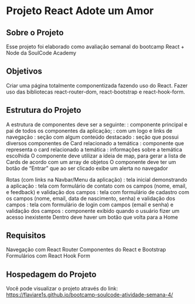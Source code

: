 # Projeto React Adote um Amor


## Sobre o Projeto

Esse projeto foi elaborado como avaliação semanal do bootcamp React + Node da SoulCode Academy


## Objetivos

Criar uma página totalmente componentizada fazendo uso do React.
Fazer uso das bibliotecas react-router-dom, react-bootstrap e react-hook-form. 


## Estrutura do Projeto

A estrutura de componentes deve ser a seguinte:
<App>: componente principal e pai de todos os componentes da aplicação;
<Cabecalho>: com um logo e links de navegação
<Banner>: seção com algum conteúdo destacado
<Galeria>: seção que possui diversos componentes de Card relacionado a temática
<Card>: componente que representa o card relacionado a temática
<Rodape>: informações sobre a temática escolhida
O componente <Galeria> deve utilizar a ideia de map, para gerar a lista de Cards de acordo com um array de objetos
O componente <Cabecalho> deve ter um botão de “Entrar” que ao ser clicado exibe um alerta no navegador

Rotas (com links na Navbar/Menu da aplicação)
<Home>: tela inicial demonstrando a aplicação
<Contato>: tela com formulário de contato com os campos (nome, email, e feedback) e validação dos campos
<Cadastro>: tela com formulário de cadastro com os campos (nome, email, data de nascimento, senha) e validação dos campos
<Login>: tela com formulário de login com campos (email e senha) e validação dos campos
<NotFound>: componente exibido quando o usuário fizer um acesso inexistente
Dentro deve haver um botão que volta para a Home


## Requisitos

Navegação com React Router
Componentes do React e Bootstrap
Formulários com React Hook Form


## Hospedagem do Projeto
Você pode visualizar o projeto através do link:
https://flaviare1s.github.io/bootcamp-soulcode-atividade-semana-4/
